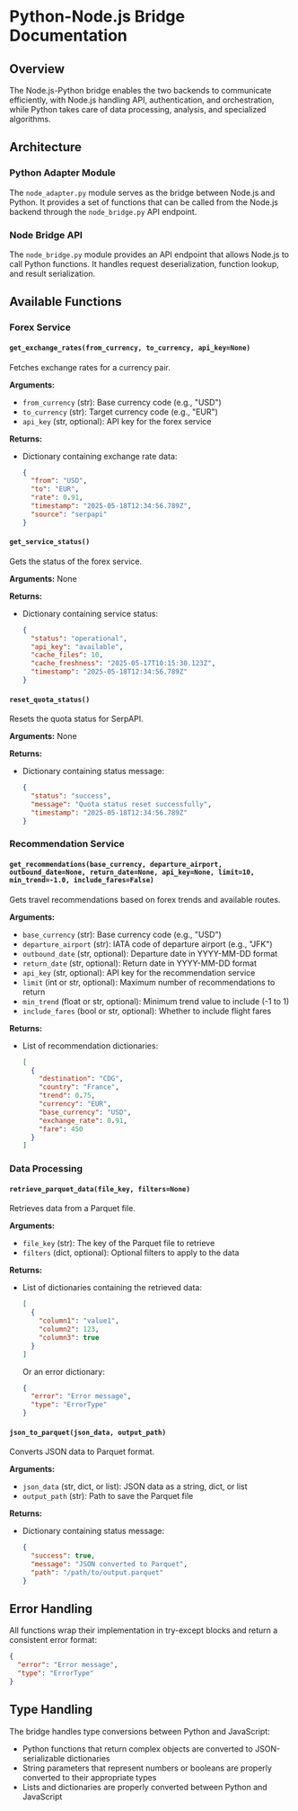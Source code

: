# Python-Node.js Bridge Documentation

## Overview

The Node.js-Python bridge enables the two backends to communicate efficiently, with Node.js handling API, authentication, and orchestration, while Python takes care of data processing, analysis, and specialized algorithms.

## Architecture

### Python Adapter Module

The `node_adapter.py` module serves as the bridge between Node.js and Python. It provides a set of functions that can be called from the Node.js backend through the `node_bridge.py` API endpoint.

### Node Bridge API

The `node_bridge.py` module provides an API endpoint that allows Node.js to call Python functions. It handles request deserialization, function lookup, and result serialization.

## Available Functions

### Forex Service

#### `get_exchange_rates(from_currency, to_currency, api_key=None)`

Fetches exchange rates for a currency pair.

**Arguments:**

- `from_currency` (str): Base currency code (e.g., "USD")
- `to_currency` (str): Target currency code (e.g., "EUR")
- `api_key` (str, optional): API key for the forex service

**Returns:**

- Dictionary containing exchange rate data:

  ```json
  {
    "from": "USD",
    "to": "EUR",
    "rate": 0.91,
    "timestamp": "2025-05-18T12:34:56.789Z",
    "source": "serpapi"
  }
  ```

#### `get_service_status()`

Gets the status of the forex service.

**Arguments:** None

**Returns:**

- Dictionary containing service status:

  ```json
  {
    "status": "operational",
    "api_key": "available",
    "cache_files": 10,
    "cache_freshness": "2025-05-17T10:15:30.123Z",
    "timestamp": "2025-05-18T12:34:56.789Z"
  }
  ```

#### `reset_quota_status()`

Resets the quota status for SerpAPI.

**Arguments:** None

**Returns:**

- Dictionary containing status message:

  ```json
  {
    "status": "success",
    "message": "Quota status reset successfully",
    "timestamp": "2025-05-18T12:34:56.789Z"
  }
  ```

### Recommendation Service

#### `get_recommendations(base_currency, departure_airport, outbound_date=None, return_date=None, api_key=None, limit=10, min_trend=-1.0, include_fares=False)`

Gets travel recommendations based on forex trends and available routes.

**Arguments:**

- `base_currency` (str): Base currency code (e.g., "USD")
- `departure_airport` (str): IATA code of departure airport (e.g., "JFK")
- `outbound_date` (str, optional): Departure date in YYYY-MM-DD format
- `return_date` (str, optional): Return date in YYYY-MM-DD format
- `api_key` (str, optional): API key for the recommendation service
- `limit` (int or str, optional): Maximum number of recommendations to return
- `min_trend` (float or str, optional): Minimum trend value to include (-1 to 1)
- `include_fares` (bool or str, optional): Whether to include flight fares

**Returns:**

- List of recommendation dictionaries:

  ```json
  [
    {
      "destination": "CDG",
      "country": "France",
      "trend": 0.75,
      "currency": "EUR",
      "base_currency": "USD",
      "exchange_rate": 0.91,
      "fare": 450
    }
  ]
  ```

### Data Processing

#### `retrieve_parquet_data(file_key, filters=None)`

Retrieves data from a Parquet file.

**Arguments:**

- `file_key` (str): The key of the Parquet file to retrieve
- `filters` (dict, optional): Optional filters to apply to the data

**Returns:**

- List of dictionaries containing the retrieved data:

  ```json
  [
    {
      "column1": "value1",
      "column2": 123,
      "column3": true
    }
  ]
  ```

  Or an error dictionary:

  ```json
  {
    "error": "Error message",
    "type": "ErrorType"
  }
  ```

#### `json_to_parquet(json_data, output_path)`

Converts JSON data to Parquet format.

**Arguments:**

- `json_data` (str, dict, or list): JSON data as a string, dict, or list
- `output_path` (str): Path to save the Parquet file

**Returns:**

- Dictionary containing status message:

  ```json
  {
    "success": true,
    "message": "JSON converted to Parquet",
    "path": "/path/to/output.parquet"
  }
  ```

## Error Handling

All functions wrap their implementation in try-except blocks and return a consistent error format:

```json
{
  "error": "Error message",
  "type": "ErrorType"
}
```

## Type Handling

The bridge handles type conversions between Python and JavaScript:

- Python functions that return complex objects are converted to JSON-serializable dictionaries
- String parameters that represent numbers or booleans are properly converted to their appropriate types
- Lists and dictionaries are properly converted between Python and JavaScript
